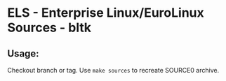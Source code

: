 # ELS - Enterprise Linux/EuroLinux Sources - bltk
 
## Usage:
  Checkout branch or tag. Use `make sources` to recreate  SOURCE0 archive.
